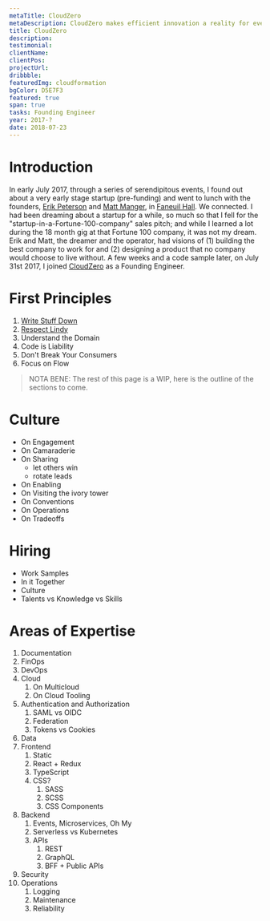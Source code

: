 ```yaml
---
metaTitle: CloudZero
metaDescription: CloudZero makes efficient innovation a reality for every cloud-driven organization.
title: CloudZero
description:
testimonial:
clientName:
clientPos:
projectUrl:
dribbble:
featuredImg: cloudformation
bgColor: D5E7F3
featured: true
span: true
tasks: Founding Engineer
year: 2017-?
date: 2018-07-23
---
```


<div class="col-start-3 col-end-9">

# Introduction

In early July 2017, through a series of serendipitous events, I found out about a very early stage startup (pre-funding) and went to lunch with the founders, [Erik Peterson](https://www.linkedin.com/in/erikpeterson/) and [Matt Manger](https://www.linkedin.com/in/mattmanger/), in [Faneuil Hall](https://goo.gl/maps/qzVsDSLqpfp97o3r8). We connected. I had been dreaming about a startup for a while, so much so that I fell for the "startup-in-a-Fortune-100-company" sales pitch; and while I learned a lot during the 18 month gig at that Fortune 100 company, it was not my dream. Erik and Matt, the dreamer and the operator, had visions of (1) building the best company to work for and (2) designing a product that no company would choose to live without. A few weeks and a code sample later, on July 31st 2017, I joined [CloudZero](cloudzero.com) as a Founding Engineer.

# First Principles

1. [Write Stuff Down](../../posts/2023/07/first-principles-1-write-stuff-down/)
2. [Respect Lindy](../../posts/2023/07/first-principles-2-lindy/)
3. Understand the Domain
4. Code is Liability
5. Don't Break Your Consumers
6. Focus on Flow

> NOTA BENE: The rest of this page is a WIP, here is the outline of the sections to come.

# Culture
- On Engagement
- On Camaraderie
- On Sharing
	- let others win
	- rotate leads
- On Enabling
- On Visiting the ivory tower
- On Conventions
- On Operations
- On Tradeoffs

# Hiring
- Work Samples
- In it Together
- Culture
- Talents vs Knowledge vs Skills

# Areas of Expertise
1. Documentation
2. FinOps
3. DevOps
4. Cloud
	1. On Multicloud
	2. On Cloud Tooling
5. Authentication and Authorization
	1. SAML vs OIDC
	2. Federation
	3. Tokens vs Cookies
6. Data
7. Frontend
	1. Static
	2. React + Redux
	3. TypeScript
	4. CSS?
		1. SASS
		2. SCSS
		3. CSS Components
8. Backend
	1. Events, Microservices, Oh My
	2. Serverless vs Kubernetes
	3. APIs
		1. REST
		2. GraphQL
		3. BFF + Public APIs
9. Security
10. Operations
	1. Logging
	2. Maintenance
	3. Reliability